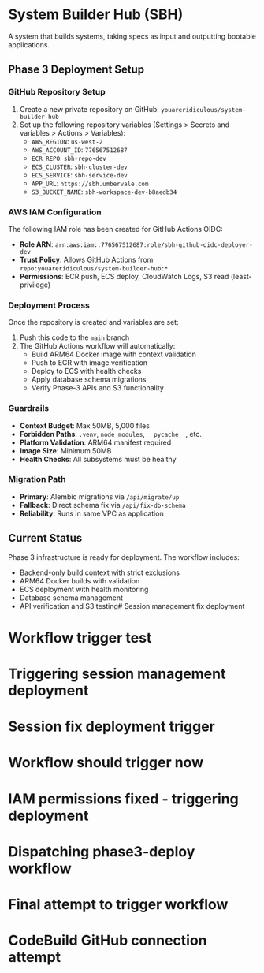 # System Builder Hub (SBH)

A system that builds systems, taking specs as input and outputting bootable applications.

## Phase 3 Deployment Setup

### GitHub Repository Setup

1. Create a new private repository on GitHub: `youareridiculous/system-builder-hub`
2. Set up the following repository variables (Settings > Secrets and variables > Actions > Variables):
   - `AWS_REGION`: `us-west-2`
   - `AWS_ACCOUNT_ID`: `776567512687`
   - `ECR_REPO`: `sbh-repo-dev`
   - `ECS_CLUSTER`: `sbh-cluster-dev`
   - `ECS_SERVICE`: `sbh-service-dev`
   - `APP_URL`: `https://sbh.umbervale.com`
   - `S3_BUCKET_NAME`: `sbh-workspace-dev-b8aedb34`

### AWS IAM Configuration

The following IAM role has been created for GitHub Actions OIDC:

- **Role ARN**: `arn:aws:iam::776567512687:role/sbh-github-oidc-deployer-dev`
- **Trust Policy**: Allows GitHub Actions from `repo:youareridiculous/system-builder-hub:*`
- **Permissions**: ECR push, ECS deploy, CloudWatch Logs, S3 read (least-privilege)

### Deployment Process

Once the repository is created and variables are set:

1. Push this code to the `main` branch
2. The GitHub Actions workflow will automatically:
   - Build ARM64 Docker image with context validation
   - Push to ECR with image verification
   - Deploy to ECS with health checks
   - Apply database schema migrations
   - Verify Phase-3 APIs and S3 functionality

### Guardrails

- **Context Budget**: Max 50MB, 5,000 files
- **Forbidden Paths**: `.venv`, `node_modules`, `__pycache__`, etc.
- **Platform Validation**: ARM64 manifest required
- **Image Size**: Minimum 50MB
- **Health Checks**: All subsystems must be healthy

### Migration Path

- **Primary**: Alembic migrations via `/api/migrate/up`
- **Fallback**: Direct schema fix via `/api/fix-db-schema`
- **Reliability**: Runs in same VPC as application

## Current Status

Phase 3 infrastructure is ready for deployment. The workflow includes:
- Backend-only build context with strict exclusions
- ARM64 Docker builds with validation
- ECS deployment with health monitoring
- Database schema management
- API verification and S3 testing# Session management fix deployment
# Workflow trigger test
# Triggering session management deployment
# Session fix deployment trigger
# Workflow should trigger now
# IAM permissions fixed - triggering deployment
# Dispatching phase3-deploy workflow
# Final attempt to trigger workflow
# CodeBuild GitHub connection attempt

